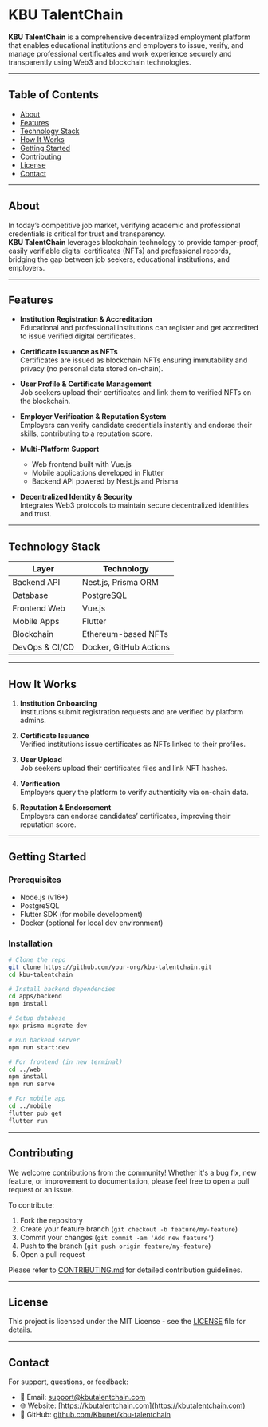 # KBU TalentChain

**KBU TalentChain** is a comprehensive decentralized employment platform that enables educational institutions and employers to issue, verify, and manage professional certificates and work experience securely and transparently using Web3 and blockchain technologies.

---

## Table of Contents

- [About](#about)
- [Features](#features)
- [Technology Stack](#technology-stack)
- [How It Works](#how-it-works)
- [Getting Started](#getting-started)
- [Contributing](#contributing)
- [License](#license)
- [Contact](#contact)

---

## About

In today’s competitive job market, verifying academic and professional credentials is critical for trust and transparency.  
**KBU TalentChain** leverages blockchain technology to provide tamper-proof, easily verifiable digital certificates (NFTs) and professional records, bridging the gap between job seekers, educational institutions, and employers.

---

## Features

- **Institution Registration & Accreditation**  
  Educational and professional institutions can register and get accredited to issue verified digital certificates.

- **Certificate Issuance as NFTs**  
  Certificates are issued as blockchain NFTs ensuring immutability and privacy (no personal data stored on-chain).

- **User Profile & Certificate Management**  
  Job seekers upload their certificates and link them to verified NFTs on the blockchain.

- **Employer Verification & Reputation System**  
  Employers can verify candidate credentials instantly and endorse their skills, contributing to a reputation score.

- **Multi-Platform Support**  
  - Web frontend built with Vue.js  
  - Mobile applications developed in Flutter  
  - Backend API powered by Nest.js and Prisma

- **Decentralized Identity & Security**  
  Integrates Web3 protocols to maintain secure decentralized identities and trust.

---

## Technology Stack

| Layer          | Technology           |
|----------------|----------------------|
| Backend API    | Nest.js, Prisma ORM  |
| Database       | PostgreSQL           |
| Frontend Web   | Vue.js               |
| Mobile Apps    | Flutter              |
| Blockchain     | Ethereum-based NFTs  |
| DevOps & CI/CD | Docker, GitHub Actions |

---

## How It Works

1. **Institution Onboarding**  
   Institutions submit registration requests and are verified by platform admins.

2. **Certificate Issuance**  
   Verified institutions issue certificates as NFTs linked to their profiles.

3. **User Upload**  
   Job seekers upload their certificates files and link NFT hashes.

4. **Verification**  
   Employers query the platform to verify authenticity via on-chain data.

5. **Reputation & Endorsement**  
   Employers can endorse candidates’ certificates, improving their reputation score.

---

## Getting Started

### Prerequisites

- Node.js (v16+)
- PostgreSQL
- Flutter SDK (for mobile development)
- Docker (optional for local dev environment)

### Installation

```bash
# Clone the repo
git clone https://github.com/your-org/kbu-talentchain.git
cd kbu-talentchain

# Install backend dependencies
cd apps/backend
npm install

# Setup database
npx prisma migrate dev

# Run backend server
npm run start:dev

# For frontend (in new terminal)
cd ../web
npm install
npm run serve

# For mobile app
cd ../mobile
flutter pub get
flutter run
```

---

## Contributing

We welcome contributions from the community! Whether it's a bug fix, new feature, or improvement to documentation,
please feel free to open a pull request or an issue.

To contribute:
1. Fork the repository
2. Create your feature branch (`git checkout -b feature/my-feature`)
3. Commit your changes (`git commit -am 'Add new feature'`)
4. Push to the branch (`git push origin feature/my-feature`)
5. Open a pull request

Please refer to [CONTRIBUTING.md](CONTRIBUTING.md) for detailed contribution guidelines.

---

## License

This project is licensed under the MIT License - see the [LICENSE](LICENSE) file for details.

---

## Contact

For support, questions, or feedback:
- 📧 Email: support@kbutalentchain.com
- 🌐 Website: [https://kbutalentchain.com](https://kbutalentchain.com)
- 🐙 GitHub: [github.com/Kbunet/kbu-talentchain](https://github.com/Kbunet/kbu-talentchain)